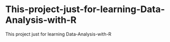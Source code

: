 # This-project-just-for-learning-Data-Analysis-with-R
This project just for learning Data-Analysis-with-R
